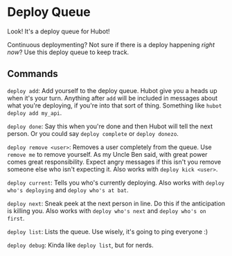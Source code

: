 # Deploy Queue
Look! It's a deploy queue for Hubot!

Continuous deploymenting? Not sure if there is a deploy happening _right now_? Use this deploy queue to keep track.

## Commands
`deploy add`: Add yourself to the deploy queue. Hubot give you a heads up when it's your turn. Anything after `add` will be included in messages about what you're deploying, if you're into that sort of thing. Something like `hubot deploy add my_api`.

`deploy done`: Say this when you're done and then Hubot will tell the next person. Or you could say `deploy complete` or `deploy donezo`.

`deploy remove <user>`: Removes a user completely from the queue. Use `remove me` to remove yourself. As my Uncle Ben said, with great power comes great responsibility. Expect angry messages if this isn't you remove someone else who isn't expecting it. Also works with `deploy kick <user>`.

`deploy current`: Tells you who's currently deploying. Also works with `deploy who's deploying` and `deploy who's at bat`.

`deploy next`: Sneak peek at the next person in line. Do this if the anticipation is killing you. Also works with `deploy who's next` and `deploy who's on first`.

`deploy list`: Lists the queue. Use wisely, it's going to ping everyone :)

`deploy debug`: Kinda like `deploy list`, but for nerds.
